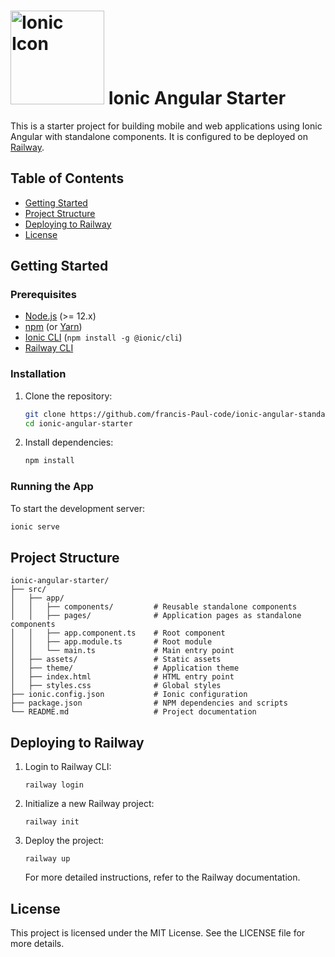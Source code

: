 # <img src="https://ionicframework.com/img/angular/logo@2x.png" alt="Ionic Icon" width="150"> Ionic Angular Starter

This is a starter project for building mobile and web applications using Ionic Angular with standalone components. It is configured to be deployed on [Railway](https://railway.app).

## Table of Contents
- [Getting Started](#getting-started)
- [Project Structure](#project-structure)
- [Deploying to Railway](#deploying-to-railway)
- [License](#license)

## Getting Started

### Prerequisites

- [Node.js](https://nodejs.org/) (>= 12.x)
- [npm](https://www.npmjs.com/) (or [Yarn](https://yarnpkg.com/))
- [Ionic CLI](https://ionicframework.com/docs/cli) (`npm install -g @ionic/cli`)
- [Railway CLI](https://docs.railway.app/cli/)

### Installation

1. Clone the repository:

    ```bash
    git clone https://github.com/francis-Paul-code/ionic-angular-standalone-starter.git
    cd ionic-angular-starter
    ```

2. Install dependencies:

    ```bash
    npm install
    ```

### Running the App

To start the development server:

```bash
ionic serve
```
## Project Structure
```
ionic-angular-starter/
├── src/
│   ├── app/
│   │   ├── components/         # Reusable standalone components
│   │   ├── pages/              # Application pages as standalone components
│   │   ├── app.component.ts    # Root component
│   │   ├── app.module.ts       # Root module
│   │   └── main.ts             # Main entry point
│   ├── assets/                 # Static assets
│   ├── theme/                  # Application theme
│   ├── index.html              # HTML entry point
│   ├── styles.css              # Global styles
├── ionic.config.json           # Ionic configuration
├── package.json                # NPM dependencies and scripts
└── README.md                   # Project documentation

```
## Deploying to Railway
1. Login to Railway CLI:
   ```
   railway login
   ```
2. Initialize a new Railway project:
   ```
   railway init
   ```
3. Deploy the project:
   ```
   railway up
   ```
   For more detailed instructions, refer to the Railway documentation.
## License
  This project is licensed under the MIT License. See the LICENSE file for more details.
